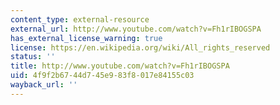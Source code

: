 ```yaml
---
content_type: external-resource
external_url: http://www.youtube.com/watch?v=Fh1rIBOGSPA
has_external_license_warning: true
license: https://en.wikipedia.org/wiki/All_rights_reserved
status: ''
title: http://www.youtube.com/watch?v=Fh1rIBOGSPA
uid: 4f9f2b67-44d7-45e9-83f8-017e84155c03
wayback_url: ''
---
```

